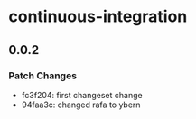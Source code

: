 # continuous-integration

## 0.0.2

### Patch Changes

- fc3f204: first changeset change
- 94faa3c: changed rafa to ybern
